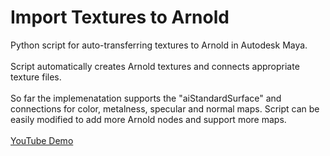 # Import Textures to Arnold
Python script for auto-transferring textures to Arnold in Autodesk Maya. <br /> <br /> 
Script automatically creates Arnold textures and connects appropriate texture files. <br /> 
<br /> So far the implemenatation supports the "aiStandardSurface" and connections for color, metalness, specular and normal maps. Script can be easily modified to add more Arnold nodes and support more maps.
<br /><br/>[YouTube Demo](https://youtu.be/PeCCdleDspM)

